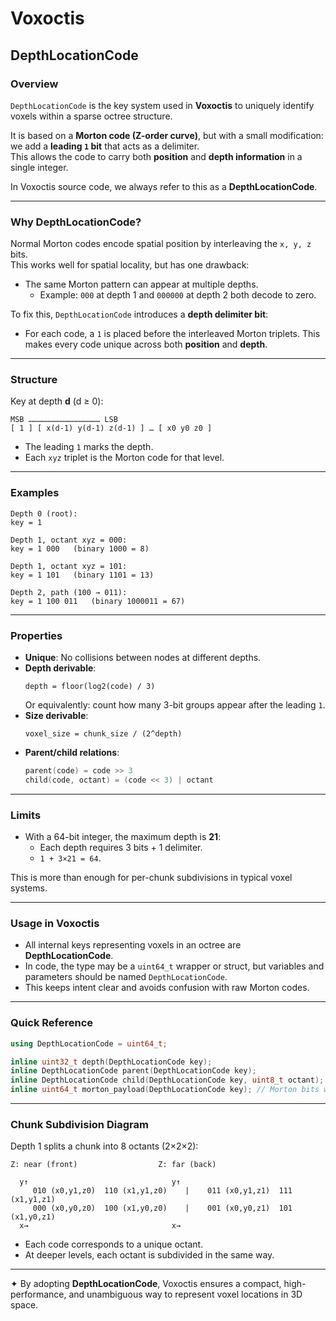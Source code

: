 ﻿# Voxoctis

## DepthLocationCode

### Overview
`DepthLocationCode` is the key system used in **Voxoctis** to uniquely identify voxels within a sparse octree structure.

It is based on a **Morton code (Z-order curve)**, but with a small modification: we add a **leading `1` bit** that acts as a delimiter.  
This allows the code to carry both **position** and **depth information** in a single integer.

In Voxoctis source code, we always refer to this as a **DepthLocationCode**.

---

### Why DepthLocationCode?
Normal Morton codes encode spatial position by interleaving the `x, y, z` bits.  
This works well for spatial locality, but has one drawback:

- The same Morton pattern can appear at multiple depths.  
  - Example: `000` at depth 1 and `000000` at depth 2 both decode to zero.

To fix this, `DepthLocationCode` introduces a **depth delimiter bit**:

- For each code, a `1` is placed before the interleaved Morton triplets. This makes every code unique across both **position** and **depth**.

---

### Structure
Key at depth **d** (d ≥ 0):

```
MSB ………………………………………… LSB
[ 1 ] [ x(d-1) y(d-1) z(d-1) ] … [ x0 y0 z0 ]
```

- The leading `1` marks the depth.  
- Each `xyz` triplet is the Morton code for that level.

---

### Examples

```
Depth 0 (root):
key = 1

Depth 1, octant xyz = 000:
key = 1 000   (binary 1000 = 8)

Depth 1, octant xyz = 101:
key = 1 101   (binary 1101 = 13)

Depth 2, path (100 → 011):
key = 1 100 011   (binary 1000011 = 67)
```

---

### Properties

- **Unique**: No collisions between nodes at different depths.  
- **Depth derivable**:  
  ```
  depth = floor(log2(code) / 3)
  ```
  Or equivalently: count how many 3-bit groups appear after the leading `1`.  
- **Size derivable**:  
  ```
  voxel_size = chunk_size / (2^depth)
  ```
- **Parent/child relations**:  
  ```cpp
  parent(code) = code >> 3
  child(code, octant) = (code << 3) | octant
  ```

---

### Limits
- With a 64-bit integer, the maximum depth is **21**:  
  - Each depth requires 3 bits + 1 delimiter.  
  - `1 + 3×21 = 64`.  

This is more than enough for per-chunk subdivisions in typical voxel systems.

---

### Usage in Voxoctis
- All internal keys representing voxels in an octree are **DepthLocationCode**.  
- In code, the type may be a `uint64_t` wrapper or struct, but variables and parameters should be named `DepthLocationCode`.  
- This keeps intent clear and avoids confusion with raw Morton codes.

---

### Quick Reference

```cpp
using DepthLocationCode = uint64_t;

inline uint32_t depth(DepthLocationCode key);
inline DepthLocationCode parent(DepthLocationCode key);
inline DepthLocationCode child(DepthLocationCode key, uint8_t octant);
inline uint64_t morton_payload(DepthLocationCode key); // Morton bits without delimiter
```

---

### Chunk Subdivision Diagram

Depth 1 splits a chunk into 8 octants (2×2×2):

```
Z: near (front)                  Z: far (back)

  y↑                                y↑
     010 (x0,y1,z0)  110 (x1,y1,z0)    |    011 (x0,y1,z1)  111 (x1,y1,z1)
     000 (x0,y0,z0)  100 (x1,y0,z0)    |    001 (x0,y0,z1)  101 (x1,y0,z1)
  x→                                x→
```

- Each code corresponds to a unique octant.  
- At deeper levels, each octant is subdivided in the same way.

---

✦ By adopting **DepthLocationCode**, Voxoctis ensures a compact, high-performance, and unambiguous way to represent voxel locations in 3D space.

